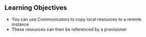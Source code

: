 ## Learning Objectives

* You can use Communicators to copy local resources to a remote instance
* These resources can then be referenced by a provisioner
